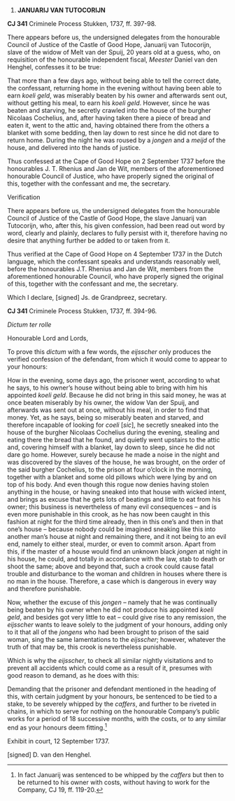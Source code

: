 1.  **JANUARIJ VAN TUTOCORIJN**

**CJ 341** Criminele Process Stukken, 1737, ff. 397-98.

There appears before us, the undersigned delegates from the honourable
Council of Justice of the Castle of Good Hope, Januarij van Tutocorijn,
slave of the widow of Melt van der Spuij, 20 years old at a guess, who,
on requisition of the honourable independent fiscal, *Meester* Daniel
van den Henghel, confesses it to be true:

That more than a few days ago, without being able to tell the correct
date, the confessant, returning home in the evening without having been
able to earn *koeli geld*, was miserably beaten by his owner and
afterwards sent out, without getting his meal, to earn his *koeli geld*.
However, since he was beaten and starving, he secretly crawled into the
house of the burgher Nicolaas Cochelius, and, after having taken there a
piece of bread and eaten it, went to the attic and, having obtained
there from the others a blanket with some bedding, then lay down to rest
since he did not dare to return home. During the night he was roused by
a *jongen* and a *meijd* of the house, and delivered into the hands of
justice.

Thus confessed at the Cape of Good Hope on 2 September 1737 before the
honourables J. T. Rhenius and Jan de Wit, members of the aforementioned
honourable Council of Justice, who have properly signed the original of
this, together with the confessant and me, the secretary.

Verification

There appears before us, the undersigned delegates from the honourable
Council of Justice of the Castle of Good Hope, the slave Januarij van
Tutocorijn, who, after this, his given confession, had been read out
word by word, clearly and plainly, declares to fully persist with it,
therefore having no desire that anything further be added to or taken
from it.

Thus verified at the Cape of Good Hope on 4 September 1737 in the Dutch
language, which the confessant speaks and understands reasonably well,
before the honourables J.T. Rhenius and Jan de Wit, members from the
aforementioned honourable Council, who have properly signed the original
of this, together with the confessant and me, the secretary.

Which I declare, \[signed\] Js. de Grandpreez, secretary.

**CJ 341** Criminele Process Stukken, 1737, ff. 394-96.

*Dictum ter rolle*

Honourable Lord and Lords,

To prove this *dictum* with a few words, the *eijsscher* only produces
the verified confession of the defendant, from which it would come to
appear to your honours:

How in the evening, some days ago, the prisoner went, according to what
he says, to his owner’s house without being able to bring with him his
appointed *koeli geld*. Because he did not bring in this said money, he
was at once beaten miserably by his owner, the widow Van der Spuij, and
afterwards was sent out at once, without his meal, in order to find that
money. Yet, as he says, being so miserably beaten and starved, and
therefore incapable of looking for *coeli* \[*sic*\], he secretly
sneaked into the house of the burgher Nicolaas Cochelius during the
evening, stealing and eating there the bread that he found, and quietly
went upstairs to the attic and, covering himself with a blanket, lay
down to sleep, since he did not dare go home. However, surely because he
made a noise in the night and was discovered by the slaves of the house,
he was brought, on the order of the said burgher Cochelius, to the
prison at four o’clock in the morning, together with a blanket and some
old pillows which were lying by and on top of his body. And even though
this rogue now denies having stolen anything in the house, or having
sneaked into that house with wicked intent, and brings as excuse that he
gets lots of beatings and little to eat from his owner; this business is
nevertheless of many evil consequences – and is even more punishable in
this crook, as he has now been caught in this fashion at night for the
third time already, then in this one’s and then in that one’s house –
because nobody could be imagined sneaking like this into another man’s
house at night and remaining there, and it not being to an evil end,
namely to either steal, murder, or even to commit arson. Apart from
this, if the master of a house would find an unknown black *jongen* at
night in his house, he could, and totally in accordance with the law,
stab to death or shoot the same; above and beyond that, such a crook
could cause fatal trouble and disturbance to the woman and children in
houses where there is no man in the house. Therefore, a case which is
dangerous in every way and therefore punishable.

Now, whether the excuse of this *jongen* – namely that he was
continually being beaten by his owner when he did not produce his
appointed *koeli geld*, and besides got very little to eat – could give
rise to any remission, the *eijsscher* wants to leave solely to the
judgment of your honours, adding only to it that all of the *jongens*
who had been brought to prison of the said woman, sing the same
lamentations to the *eijsscher*; however, whatever the truth of that may
be, this crook is nevertheless punishable.

Which is why the *eijsscher*, to check all similar nightly visitations
and to prevent all accidents which could come as a result of it,
presumes with good reason to demand, as he does with this:

Demanding that the prisoner and defendant mentioned in the heading of
this, with certain judgment by your honours, be sentenced to be tied to
a stake, to be severely whipped by the *caffers*, and further to be
riveted in chains, in which to serve for nothing on the honourable
Company’s public works for a period of 18 successive months, with the
costs, or to any similar end as your honours deem fitting.[^1]

Exhibit in court, 12 September 1737.

\[signed\] D. van den Henghel.

[^1]: In fact Januarij was sentenced to be whipped by the *caffers* but
    then to be returned to his owner with costs, without having to work
    for the Company, CJ 19, ff. 119-20.
